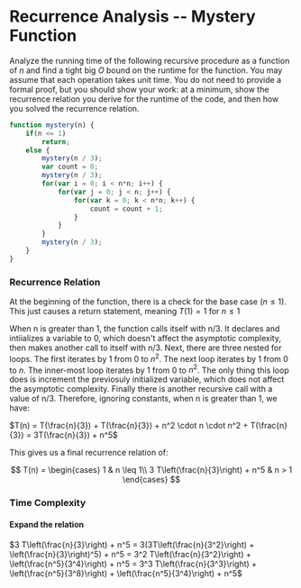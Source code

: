# Recurrence Analysis -- Mystery Function

Analyze the running time of the following recursive procedure as a function of
$n$ and find a tight big $O$ bound on the runtime for the function. You may
assume that each operation takes unit time. You do not need to provide a formal
proof, but you should show your work: at a minimum, show the recurrence relation
you derive for the runtime of the code, and then how you solved the recurrence
relation.

```javascript
function mystery(n) {
    if(n <= 1)
        return;
    else {
        mystery(n / 3);
        var count = 0;
        mystery(n / 3);
        for(var i = 0; i < n*n; i++) {
            for(var j = 0; j < n; j++) {
                for(var k = 0; k < n*n; k++) {
                    count = count + 1;
                }
            }
        }
        mystery(n / 3);
    }
}
```

### Recurrence Relation

At the beginning of the function, there is a check for the base case ($n \le 1$). This just
causes a return statement, meaning $T(1) = 1$ for $n \le 1$

When n is greater than 1, the function calls itself with n/3. It declares and intiializes a variable
to 0, which doesn't affect the asymptotic complexity, then makes another call to itself with n/3. Next, 
there are three nested for loops. The first iterates by 1 from 0 to $n^2$. The next loop iterates by 1 
from 0 to $n$. The inner-most loop iterates by 1 from 0 to $n^2$. The only thing this loop does is 
increment the previosuly initialized variable, which does not affect the asymptotic complexity. Finally 
there is another recursive call with a value of n/3. Therefore, ignoring constants, when n is greater 
than 1, we have:

$T(n) = T(\frac{n}{3}) + T(\frac{n}{3}) + n^2 \cdot n \cdot n^2 + T(\frac{n}{3}) = 3T(\frac{n}{3}) + n^5$

This gives us a final recurrence relation of:

$$ T(n) =
    \begin{cases}
        1 & n \leq 1\\
        3 T\left(\frac{n}{3}\right) + n^5 & n > 1
    \end{cases}
$$

### Time Complexity

#### Expand the relation

$3 T\left(\frac{n}{3}\right) + n^5 = 3(3T\left(\frac{n}{3^2}\right) + \left(\frac{n}{3}\right)^5) + n^5 = 3^2 T\left(\frac{n}{3^2}\right) + \left(\frac{n^5}{3^4}\right) + n^5 = 3^3 T\left(\frac{n}{3^3}\right) + \left(\frac{n^5}{3^8}\right) + \left(\frac{n^5}{3^4}\right) + n^5$
